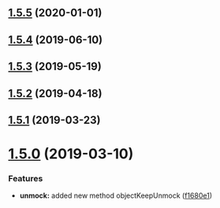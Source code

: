 <a name="1.5.5"></a>
## [1.5.5](https://github.com/mjancarik/to-mock/compare/1.5.4...1.5.5) (2020-01-01)



<a name="1.5.4"></a>
## [1.5.4](https://github.com/mjancarik/to-mock/compare/1.5.3...1.5.4) (2019-06-10)



<a name="1.5.3"></a>
## [1.5.3](https://github.com/mjancarik/to-mock/compare/1.5.2...1.5.3) (2019-05-19)



<a name="1.5.2"></a>
## [1.5.2](https://github.com/mjancarik/to-mock/compare/1.5.1...1.5.2) (2019-04-18)



<a name="1.5.1"></a>
## [1.5.1](https://github.com/mjancarik/to-mock/compare/1.5.0...1.5.1) (2019-03-23)



<a name="1.5.0"></a>
# [1.5.0](https://github.com/mjancarik/to-mock/compare/1.4.1...1.5.0) (2019-03-10)


### Features

* **unmock:** added new method objectKeepUnmock ([f1680e1](https://github.com/mjancarik/to-mock/commit/f1680e1))



